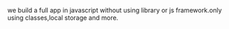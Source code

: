 we build a full app in javascript without using library or js framework.only using classes,local storage and more.

